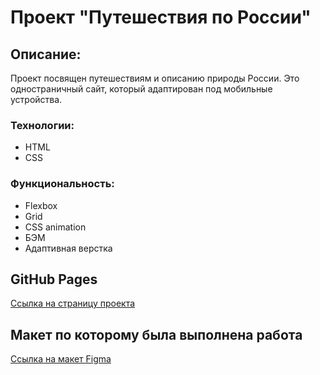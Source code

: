 # Проект "Путешествия по России"

## Описание:

Проект посвящен путешествиям и описанию природы России. Это одностраничный сайт,
который адаптирован под мобильные устройства.

### Технологии:

- HTML
- CSS

### Функциональность:

- Flexbox
- Grid
- CSS animation
- БЭМ
- Адаптивная верстка

## GitHub Pages

[Ссылка на страницу проекта](https://rasabirov.github.io/russian-travel/)

## Макет по которому была выполнена работа

[Ссылка на макет Figma](https://www.figma.com/file/5S2WSbEFL6awjVWJ0NWL8Q/Sprint-3_-Russia-_-desktop-mobile?node-id=28503%3A0)
